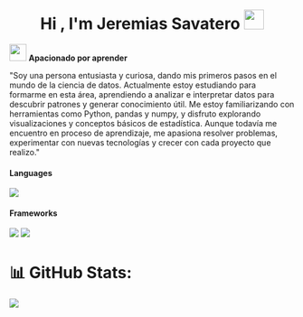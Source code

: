 <h1 align="center">Hi , I'm Jeremias Savatero <img src="https://media.giphy.com/media/hvRJCLFzcasrR4ia7z/giphy.gif" width="35"></h1>

<img src="https://media.giphy.com/media/ObNTw8Uzwy6KQ/giphy.gif" width="30px">&nbsp;**Apacionado por aprender**

"Soy una persona entusiasta y curiosa, dando mis primeros pasos en el mundo de la ciencia de datos. Actualmente estoy estudiando para formarme en esta área, aprendiendo a analizar e interpretar datos para descubrir patrones y generar conocimiento útil. Me estoy familiarizando con herramientas como Python, pandas y numpy, y disfruto explorando visualizaciones y conceptos básicos de estadística. Aunque todavía me encuentro en proceso de aprendizaje, me apasiona resolver problemas, experimentar con nuevas tecnologías y crecer con cada proyecto que realizo."


<h4> Languages </h4>
  <img src="https://img.shields.io/badge/python-3670A0?style=for-the-badge&logo=python&logoColor=ffdd54">
<h4> Frameworks </h4>
<span>
  <img src="https://img.shields.io/badge/pandas-%23150458.svg?style=for-the-badge&logo=pandas&logoColor=white">
  <img src="https://img.shields.io/badge/numpy-%23013243.svg?style=for-the-badge&logo=numpy&logoColor=white" >
</span>




# 📊 GitHub Stats:
![](https://github-readme-stats.vercel.app/api?username=JeremiasSavatero&theme=one_dark_pro&hide_border=true&include_all_commits=false&count_private=false)<br/>

